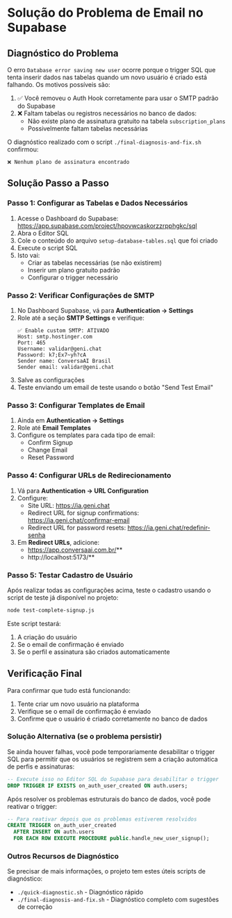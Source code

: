 # Solução do Problema de Email no Supabase

## Diagnóstico do Problema

O erro `Database error saving new user` ocorre porque o trigger SQL que tenta inserir dados nas tabelas quando um novo usuário é criado está falhando. Os motivos possíveis são:

1. ✅ Você removeu o Auth Hook corretamente para usar o SMTP padrão do Supabase
2. ❌ Faltam tabelas ou registros necessários no banco de dados:
   - Não existe plano de assinatura gratuito na tabela `subscription_plans`
   - Possivelmente faltam tabelas necessárias

O diagnóstico realizado com o script `./final-diagnosis-and-fix.sh` confirmou:
```
❌ Nenhum plano de assinatura encontrado
```

## Solução Passo a Passo

### Passo 1: Configurar as Tabelas e Dados Necessários

1. Acesse o Dashboard do Supabase: https://app.supabase.com/project/hpovwcaskorzzrpphgkc/sql
2. Abra o Editor SQL
3. Cole o conteúdo do arquivo `setup-database-tables.sql` que foi criado
4. Execute o script SQL
5. Isto vai:
   - Criar as tabelas necessárias (se não existirem)
   - Inserir um plano gratuito padrão
   - Configurar o trigger necessário

### Passo 2: Verificar Configurações de SMTP

1. No Dashboard Supabase, vá para **Authentication → Settings**
2. Role até a seção **SMTP Settings** e verifique:
   ```
   ✅ Enable custom SMTP: ATIVADO
   Host: smtp.hostinger.com
   Port: 465
   Username: validar@geni.chat
   Password: k7;Ex7~yh?cA
   Sender name: ConversaAI Brasil
   Sender email: validar@geni.chat
   ```
3. Salve as configurações
4. Teste enviando um email de teste usando o botão "Send Test Email"

### Passo 3: Configurar Templates de Email

1. Ainda em **Authentication → Settings**
2. Role até **Email Templates**
3. Configure os templates para cada tipo de email:
   - Confirm Signup
   - Change Email
   - Reset Password

### Passo 4: Configurar URLs de Redirecionamento

1. Vá para **Authentication → URL Configuration**
2. Configure:
   - Site URL: https://ia.geni.chat
   - Redirect URL for signup confirmations: https://ia.geni.chat/confirmar-email
   - Redirect URL for password resets: https://ia.geni.chat/redefinir-senha
3. Em **Redirect URLs**, adicione:
   - https://app.conversaai.com.br/**
   - http://localhost:5173/**

### Passo 5: Testar Cadastro de Usuário

Após realizar todas as configurações acima, teste o cadastro usando o script de teste já disponível no projeto:

```bash
node test-complete-signup.js
```

Este script testará:
1. A criação do usuário
2. Se o email de confirmação é enviado
3. Se o perfil e assinatura são criados automaticamente

## Verificação Final

Para confirmar que tudo está funcionando:

1. Tente criar um novo usuário na plataforma
2. Verifique se o email de confirmação é enviado
3. Confirme que o usuário é criado corretamente no banco de dados

### Solução Alternativa (se o problema persistir)

Se ainda houver falhas, você pode temporariamente desabilitar o trigger SQL para permitir que os usuários se registrem sem a criação automática de perfis e assinaturas:

```sql
-- Execute isso no Editor SQL do Supabase para desabilitar o trigger
DROP TRIGGER IF EXISTS on_auth_user_created ON auth.users;
```

Após resolver os problemas estruturais do banco de dados, você pode reativar o trigger:

```sql
-- Para reativar depois que os problemas estiverem resolvidos
CREATE TRIGGER on_auth_user_created
  AFTER INSERT ON auth.users
  FOR EACH ROW EXECUTE PROCEDURE public.handle_new_user_signup();
```

### Outros Recursos de Diagnóstico

Se precisar de mais informações, o projeto tem estes úteis scripts de diagnóstico:
- `./quick-diagnostic.sh` - Diagnóstico rápido
- `./final-diagnosis-and-fix.sh` - Diagnóstico completo com sugestões de correção
